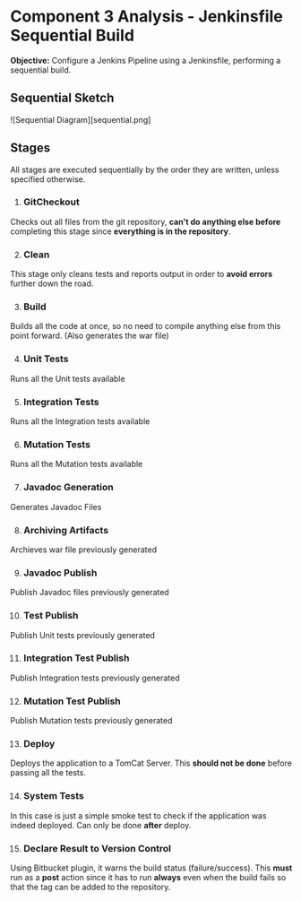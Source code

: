 # Component 3 Analysis - Jenkinsfile Sequential Build

**Objective:** Configure a Jenkins Pipeline using a Jenkinsfile, performing a sequential build.

## Sequential Sketch

![Sequential Diagram][sequential.png]

## Stages

All stages are executed sequentially by the order they are written, unless specified otherwise.

1. ### GitCheckout

Checks out all files from the git repository, **can't do anything else before** completing this stage since **everything is in the repository**.

2. ### Clean

This stage only cleans tests and reports output in order to **avoid errors** further down the road.

3. ### Build

Builds all the code at once, so no need to compile anything else from this point forward. (Also generates the war file)

4. ### Unit Tests

Runs all the Unit tests available

5. ### Integration Tests

Runs all the Integration tests available

6. ### Mutation Tests

Runs all the Mutation tests available

7. ### Javadoc Generation

Generates Javadoc Files

8. ### Archiving Artifacts

Archieves war file previously generated

9. ### Javadoc Publish

Publish Javadoc files previously generated

10. ### Test Publish

Publish Unit tests previously generated

11. ### Integration Test Publish

Publish Integration tests previously generated

12. ### Mutation Test Publish

Publish Mutation tests previously generated

13. ### Deploy

Deploys the application to a TomCat Server.
This **should not be done** before passing all the tests.

14. ### System Tests

In this case is just a simple smoke test to check if the application was indeed deployed.
Can only be done **after** deploy.

15. ### Declare Result to Version Control

Using Bitbucket plugin, it warns the build status (failure/success).
This **must** run as a **post** action since it has to run **always** even when the build fails so that the tag can be added to the repository.